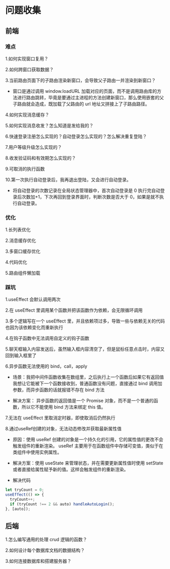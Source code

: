 # 问题收集

## 前端

### 难点

1.如何实现窗口复用？

2.如何跨窗口获取数据？

3.当前路由页面下的子路由渲染新窗口，会导致父子路由一并渲染到新窗口？

- 窗口是通过调用 window.loadURL 加载对应的页面，而不是调用路由库的方法进行路由跳转，毕竟是要通过主进程的方法创建新窗口，那么使用嵌套的父子路由就会造成，既加载了父路由的 url 地址又拼接上了子路由路径。

4.如何实现消息缓存？

5.如何实现消息收发？怎么知道是发给我的？

6.快速登录注册怎么实现的？自动登录怎么实现的？怎么解决重复登陆？

7.用户等级升级怎么实现的？

8.收发验证码和有效期怎么实现的？

9.可取消的执行函数

10.第一次执行自动登录后，我再退出登陆，又会进行自动登录。

- 将自动登录的次数记录在全局状态管理器中，首次自动登录是 0 执行完自动登录后次数加+1，下次再回到登录界面时，判断次数是否大于 0，如果是就不执行自动登录。

### 优化

1.长列表优化

2.消息缓存优化

3.多窗口缓存优化

4.代码优化

5.路由组件懒加载

### 踩坑

1.useEffect 会默认调用两次

2.在 useEffect 里调用某个函数并把该函数作为依赖，会无限循环调用

3.多个逻辑写在一个 useEffect 里，并且依赖项过多，导致一些与依赖无关的代码也因为该依赖变化而重新执行

4.在钩子函数中无法调用自定义的钩子函数

5.聊天框输入内容发送后，虽然输入框内容清空了，但是鼠标任意点击时，内容又回到输入框里了

6.异步函数无法使用的 bind，call，apply

- 场景：我把中间件函数收集在数组里，之后执行上一个函数后如果它有返回值我想让它能被下一个函数接收到，普通函数没有问题，直接通过 bind 调用加参数，而异步函数的话就报错不存在 bind 方法

- 解决方案： 异步函数的返回值是一个 Promise 对象，而不是一个普通的函数，所以它不能使用 bind 方法来绑定 this 值。

7.无法在 useEffect 里取消定时器，即使取消后仍然执行

8.通过useRef创建的对象，无法动态修改并获取最新属性值

- 原因：使用 useRef 创建的对象是一个持久化的引用，它的属性值的更改不会触发组件的重新渲染。 useRef 主要用于在函数组件中存储可变值，类似于在类组件中使用实例属性。

- 解决方案：使用 useState 来管理状态，并在需要更新属性值时使用 setState 或者直接给属性赋予新的值。这样会触发组件的重新渲染。

- 解决代码

```ts
let tryCount = 0;
useEffect(() => {
  tryCount++;
  if (tryCount !== 2 && auto) handleAutoLogin();
}, [auto]);
```

## 后端

1.怎么编写通用的处理 crud 逻辑的函数？

2.如何设计每个数据库文档的数据结构？

3.如何连接数据库和搭建服务器？
